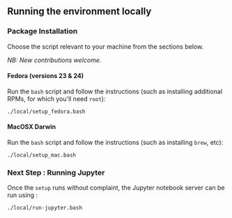 ## Running the environment locally

### Package Installation

Choose the script relevant to your machine from the sections below.  

*NB:  New contributions welcome.*



#### Fedora (versions 23 &amp; 24) 
Run the ```bash``` script and follow the instructions (such as installing additional RPMs, for which you'll need ```root```):
```
./local/setup_fedora.bash 
```


#### MacOSX Darwin

Run the ```bash``` script and follow the instructions (such as installing ```brew```, etc):
```
./local/setup_mac.bash 
```



### Next Step : Running Jupyter

Once the ```setup``` runs without complaint, the Jupyter notebook server can be run using :

```
./local/run-jupyter.bash 
```

